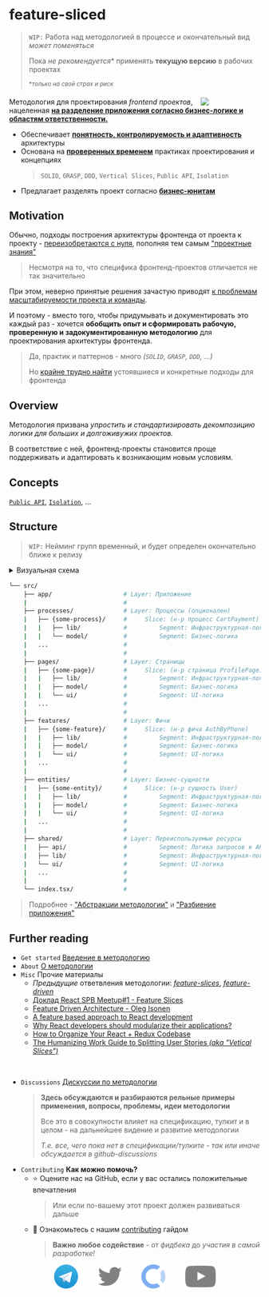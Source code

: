 # feature-sliced

> `WIP:` Работа над методологией в процессе и окончательный вид *может поменяться*
>
> Пока *не рекомендуется** применять **текущую версию** в рабочих проектах 
>
> <sup>**только на свой страх и риск*</sup>

<!-- 🏅 Add badges -->

<!--
[npm]: https://www.npmjs.com/package/NPM_PACKAGE

[![npm](https://img.shields.io/npm/v/NPM_PACKAGE?style=flat-square)][npm]
[![npm](https://img.shields.io/npm/dw/NPM_PACKAGE?style=flat-square)][npm]
[![npm bundle size](https://img.shields.io/bundlephobia/min/NPM_PACKAGE?style=flat-square)][npm]
[![Hits](https://hits.seeyoufarm.com/api/count/incr/badge.svg?url=https%3A%2F%2Fgithub.com%2FOWNER%2FREPO&count_bg=%2379C83D&title_bg=%23555555&icon=&icon_color=%23E7E7E7&title=hits&edge_flat=true)](https://hits.seeyoufarm.com)
[![GitHub Workflow Status](https://img.shields.io/github/workflow/status/OWNER/REPO/WORKFLOW?label=tests&style=flat-square)](https://github.com/OWNER/REPO/actions)
[![GitHub commit activity](https://img.shields.io/github/commit-activity/m/OWNER/REPO?style=flat-square)](https://github.com/OWNER/REPO/commits)
-->

<!-- 🖼️ Add logo / primary image -->
<img src="https://avatars.githubusercontent.com/u/60469024?s=120" align="right" width=120>

<!-- ⚡ Add primary information & features about your repository -->
Методология для проектирования *frontend проектов*, нацеленная [**на разделение приложения согласно бизнес-логике и областям ответственности.**](concepts/app-splitting.md)

[refs-arch]: ./about/architecture.md
[refs-arch-req]: ./about/architecture.md#-требования
[refs-motivation]: ./about/motivation.md
[refs-motivation-why]: ./about/motivation.md#-почему-не-хватает-существующих-решений
[refs-ext-ubiq-lang]: https://thedomaindrivendesign.io/developing-the-ubiquitous-language

- Обеспечивает [**понятность, контролируемость и адаптивность**][refs-arch-req] архитектуры
- Основана на [**проверенных временем**][refs-motivation-why] практиках проектирования и концепциях
    > `SOLID`, `GRASP`, `DDD`, `Vertical Slices`, `Public API`, `Isolation`
- Предлагает разделять проект согласно [**бизнес-юнитам**][refs-ext-ubiq-lang]

## Motivation

Обычно, подходы построения архитектуры фронтенда от проекта к проекту - [переизобретаются с нуля](./docs/about/motivation.md), пополняя тем самым ["проектные знания"](./docs/references/knowledge-types.md)

> Несмотря на то, что специфика фронтенд-проектов отличается не так значительно

При этом, неверно принятые решения зачастую приводят [к проблемам масштабируемости проекта и команды](./docs/about/architecture.md#%EF%B8%8F-проблемы).

И поэтому - вместо того, чтобы придумывать и документировать это каждый раз - хочется **обобщить опыт и сформировать рабочую, проверенную и задокументированную методологию** для проектирования архитектуры фронтенда.

> Да, практик и паттернов - много *(`SOLID`, `GRASP`, `DDD`, ...)*
>
> Но [крайне трудно найти](./docs/about/motivation.md) устоявшиеся и конкретные подходы для фронтенда

## Overview

Методология призвана *упростить и стандартизировать декомпозицию логики для больших и долгоживужих проектов.*

В соответствие с ней, фронтенд-проекты становится проще поддерживать и адаптировать к возникающим новым условиям.

## Concepts

[`Public API`](./docs/concepts/public-api.md), [`Isolation`](./docs/concepts/cross-communication.md), ...

## Structure

> `WIP:` Нейминг групп временный, и будет определен окончательно ближе к релизу

<details>
<summary>Визуальная схема</summary>

> `WIP:` Схема - представляет лишь **примерное** разбиение проекта по модулям и будет определена окончательно ближе к релизу

![visual_schema](./assets/visual_schema.jpg)

</details>

```sh
└── src/
    ├── app/                    # Layer: Приложение
    |                           #
    ├── processes/              # Layer: Процессы (опционален)
    |   ├── {some-process}/     #     Slice: (н-р процесс CartPayment)
    |   |   ├── lib/            #         Segment: Инфраструктурная-логика (хелперы)
    |   |   └── model/          #         Segment: Бизнес-логика
    |   ...                     #
    |                           #
    ├── pages/                  # Layer: Страницы
    |   ├── {some-page}/        #     Slice: (н-р страница ProfilePage)
    |   |   ├── lib/            #         Segment: Инфраструктурная-логика (хелперы)
    |   |   ├── model/          #         Segment: Бизнес-логика
    |   |   └── ui/             #         Segment: UI-логика
    |   ...                     #
    |                           #
    ├── features/               # Layer: Фичи
    |   ├── {some-feature}/     #     Slice: (н-р фича AuthByPhone)
    |   |   ├── lib/            #         Segment: Инфраструктурная-логика (хелперы)
    |   |   ├── model/          #         Segment: Бизнес-логика
    |   |   └── ui/             #         Segment: UI-логика
    |   ...                     #
    |                           #
    ├── entities/               # Layer: Бизнес-сущности
    |   ├── {some-entity}/      #     Slice: (н-р сущность User)
    |   |   ├── lib/            #         Segment: Инфраструктурная-логика (хелперы)
    |   |   ├── model/          #         Segment: Бизнес-логика
    |   |   └── ui/             #         Segment: UI-логика
    |   ...                     #
    |                           #
    ├── shared/                 # Layer: Переиспользуемые ресурсы
    |   ├── api/                #         Segment: Логика запросов к API
    |   ├── lib/                #         Segment: Инфраструктурная-логика (хелперы)
    |   └── ui/                 #         Segment: UI-логика
    |   ...                     #
    |                           #
    └── index.tsx/              #
```

> Подробнее - ["Абстракции методологии"](./intro/abstractions.md) и ["Разбиение приложения"](./concepts/app-splitting.md)

## Further reading

<!--
TODO: Если ссылок будет потом оч много - вынести в переменные
-->

<!-- 
TODO: Перенести ссылки на референсы в /src/readme.md, как Карина добьет свой PR
-->

- `Get started` [Введение в методологию](./docs/get-started/readme.md)
- `About` [О методологии](./docs/about/readme.md)
- `Misc` Прочие материалы
  - *Предыдущие* ответвления методологии: *[feature-slices](https://featureslices.dev/v1.0.html)*, *[feature-driven](https://github.com/feature-sliced/wiki/tree/rc/feature-driven)*
  - [Доклад React SPB Meetup#1 - Feature Slices](https://t.me/feature_slices)
  - [Feature Driven Architecture - Oleg Isonen](https://www.youtube.com/watch?v=BWAeYuWFHhs)
  - [A feature based approach to React development](https://ryanlanciaux.com/blog/2017/08/20/a-feature-based-approach-to-react-development/)
  - [Why React developers should modularize their applications?](https://alexmngn.medium.com/why-react-developers-should-modularize-their-applications-d26d381854c1)
  - [How to Organize Your React + Redux Codebase](https://www.pluralsight.com/guides/how-to-organize-your-react-+-redux-codebase)
  - [The Humanizing Work Guide to Splitting User Stories *(aka "Vetical Slices")*](https://www.humanizingwork.com/the-humanizing-work-guide-to-splitting-user-stories/)

<br/>

- `Discussions` [Дискуссии по методологии](https://github.com/feature-sliced/wiki/discussions)
  > **Здесь обсуждаются и разбираются рельные примеры применения, вопросы, проблемы, идеи методологии**
  >
  > Все это в совокупности влияет на спецификацию, тулкит и в целом - на дальнейшее видение и развитие методологии
  >
  > *Т.е. все, чего пока нет в спецификации/тулките - так или иначе обсуждается в github-discussions*
- `Contributing` **Как можно помочь?**
  - ⭐ Оцените нас на GitHub, если у вас остались положительные впечатления
    > Или если по-вашему этот проект должен развиваться дальше
  - 💫 Ознакомьтесь с нашим [contributing](./CONTRIBUTING.md) гайдом
    > **Важно любое содействие** - от *фидбека* до *участия в самой разработке!*

<!-- 
FIXME: Не удалось нормально justify-content:space-around применить в md
Если есть варики как лучше отступы расставить - welcome :)
-->

<!-- TODO: Добавить ссылкии, как доработаем ютуб и твиттер -->

<div align="center">

[![tg](./assets/social_tg.png)](https://t.me/feature_sliced "Телеграм-чат")
&nbsp;&nbsp;&nbsp;&nbsp;&nbsp;&nbsp;&nbsp;&nbsp;
[![twitter](./assets/social_twitter.png)](#wip "Twitter (в процессе)")
&nbsp;&nbsp;&nbsp;&nbsp;&nbsp;&nbsp;&nbsp;&nbsp;
[![open-collective](./assets/social_opencollective.png)](https://opencollective.com/feature-sliced "OpenCollective профиль")
&nbsp;&nbsp;&nbsp;&nbsp;&nbsp;&nbsp;&nbsp;&nbsp;
[![youtube](./assets/social_youtube.png)](#wip "YouTube канал (в процессе)")
</div>
